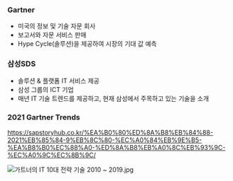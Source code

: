 ### Gartner

- 미국의 정보 및 기술 자문 회사
- 보고서와 자문 서비스 판매
- Hype Cycle(솔루션)을 제공하여 시장의 기대 값 예측

### 삼성SDS

- 솔루션 & 플랫폼 IT 서비스 제공
- 삼성 그룹의 ICT 기업
- 매년 IT 기술 트렌드를 제공하고, 현재 삼성에서 주목하고 있는 기술을 소개



### 2021 Gartner Trends

https://sapstoryhub.co.kr/%EA%B0%80%ED%8A%B8%EB%84%88-2021%EB%85%84-9%EB%8C%80-%EC%A0%84%EB%9E%B5-%EA%B8%B0%EC%88%A0-%ED%8A%B8%EB%A0%8C%EB%93%9C-%EC%A0%9C%EC%8B%9C/



![가트너의 IT 10대 전략 기술  2010 ~ 2019.jpg](http://kossa.kr/xe/files/attach/images/2012190/689/015/002/884cd24a7ebbbb79631e45c3e7b7c503.jpg)





